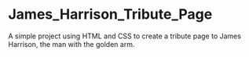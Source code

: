 # James_Harrison_Tribute_Page
A simple project using HTML and CSS to create a tribute page to James Harrison, the man with the golden arm.
